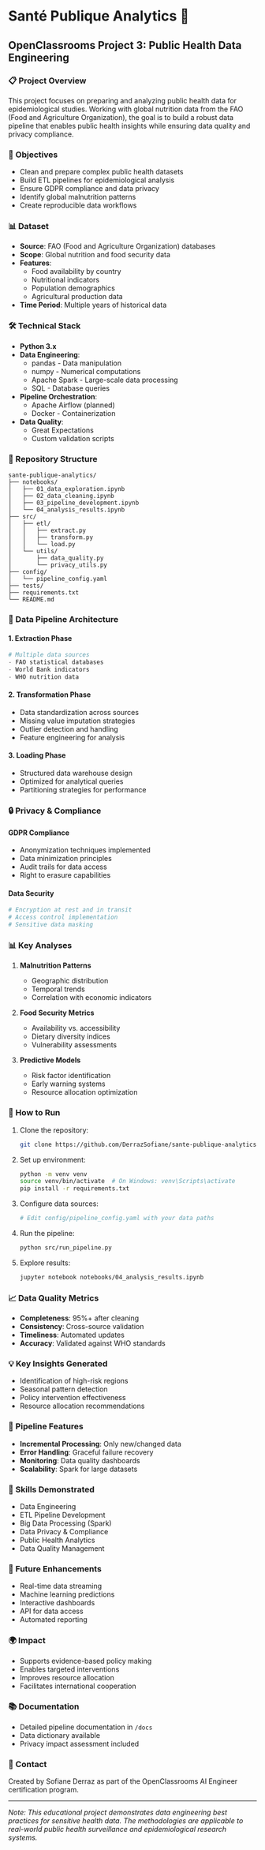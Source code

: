 # Santé Publique Analytics 🏥

## OpenClassrooms Project 3: Public Health Data Engineering

### 📋 Project Overview
This project focuses on preparing and analyzing public health data for epidemiological studies. Working with global nutrition data from the FAO (Food and Agriculture Organization), the goal is to build a robust data pipeline that enables public health insights while ensuring data quality and privacy compliance.

### 🎯 Objectives
- Clean and prepare complex public health datasets
- Build ETL pipelines for epidemiological analysis
- Ensure GDPR compliance and data privacy
- Identify global malnutrition patterns
- Create reproducible data workflows

### 📊 Dataset
- **Source**: FAO (Food and Agriculture Organization) databases
- **Scope**: Global nutrition and food security data
- **Features**: 
  - Food availability by country
  - Nutritional indicators
  - Population demographics
  - Agricultural production data
- **Time Period**: Multiple years of historical data

### 🛠️ Technical Stack
- **Python 3.x**
- **Data Engineering**:
  - pandas - Data manipulation
  - numpy - Numerical computations
  - Apache Spark - Large-scale data processing
  - SQL - Database queries
- **Pipeline Orchestration**:
  - Apache Airflow (planned)
  - Docker - Containerization
- **Data Quality**:
  - Great Expectations
  - Custom validation scripts

### 📁 Repository Structure
```
sante-publique-analytics/
├── notebooks/
│   ├── 01_data_exploration.ipynb
│   ├── 02_data_cleaning.ipynb
│   ├── 03_pipeline_development.ipynb
│   └── 04_analysis_results.ipynb
├── src/
│   ├── etl/
│   │   ├── extract.py
│   │   ├── transform.py
│   │   └── load.py
│   └── utils/
│       ├── data_quality.py
│       └── privacy_utils.py
├── config/
│   └── pipeline_config.yaml
├── tests/
├── requirements.txt
└── README.md
```

### 🔧 Data Pipeline Architecture

#### 1. Extraction Phase
```python
# Multiple data sources
- FAO statistical databases
- World Bank indicators
- WHO nutrition data
```

#### 2. Transformation Phase
- Data standardization across sources
- Missing value imputation strategies
- Outlier detection and handling
- Feature engineering for analysis

#### 3. Loading Phase
- Structured data warehouse design
- Optimized for analytical queries
- Partitioning strategies for performance

### 🔒 Privacy & Compliance

#### GDPR Compliance
- Anonymization techniques implemented
- Data minimization principles
- Audit trails for data access
- Right to erasure capabilities

#### Data Security
```python
# Encryption at rest and in transit
# Access control implementation
# Sensitive data masking
```

### 📊 Key Analyses

1. **Malnutrition Patterns**
   - Geographic distribution
   - Temporal trends
   - Correlation with economic indicators

2. **Food Security Metrics**
   - Availability vs. accessibility
   - Dietary diversity indices
   - Vulnerability assessments

3. **Predictive Models**
   - Risk factor identification
   - Early warning systems
   - Resource allocation optimization

### 🚀 How to Run

1. Clone the repository:
   ```bash
   git clone https://github.com/DerrazSofiane/sante-publique-analytics.git
   ```

2. Set up environment:
   ```bash
   python -m venv venv
   source venv/bin/activate  # On Windows: venv\Scripts\activate
   pip install -r requirements.txt
   ```

3. Configure data sources:
   ```bash
   # Edit config/pipeline_config.yaml with your data paths
   ```

4. Run the pipeline:
   ```bash
   python src/run_pipeline.py
   ```

5. Explore results:
   ```bash
   jupyter notebook notebooks/04_analysis_results.ipynb
   ```

### 📈 Data Quality Metrics
- **Completeness**: 95%+ after cleaning
- **Consistency**: Cross-source validation
- **Timeliness**: Automated updates
- **Accuracy**: Validated against WHO standards

### 💡 Key Insights Generated
- Identification of high-risk regions
- Seasonal pattern detection
- Policy intervention effectiveness
- Resource allocation recommendations

### 🔄 Pipeline Features
- **Incremental Processing**: Only new/changed data
- **Error Handling**: Graceful failure recovery
- **Monitoring**: Data quality dashboards
- **Scalability**: Spark for large datasets

### 📝 Skills Demonstrated
- Data Engineering
- ETL Pipeline Development
- Big Data Processing (Spark)
- Data Privacy & Compliance
- Public Health Analytics
- Data Quality Management

### 🚀 Future Enhancements
- Real-time data streaming
- Machine learning predictions
- Interactive dashboards
- API for data access
- Automated reporting

### 🌍 Impact
- Supports evidence-based policy making
- Enables targeted interventions
- Improves resource allocation
- Facilitates international cooperation

### 📚 Documentation
- Detailed pipeline documentation in `/docs`
- Data dictionary available
- Privacy impact assessment included

### 🤝 Contact
Created by Sofiane Derraz as part of the OpenClassrooms AI Engineer certification program.

---
*Note: This educational project demonstrates data engineering best practices for sensitive health data. The methodologies are applicable to real-world public health surveillance and epidemiological research systems.*
